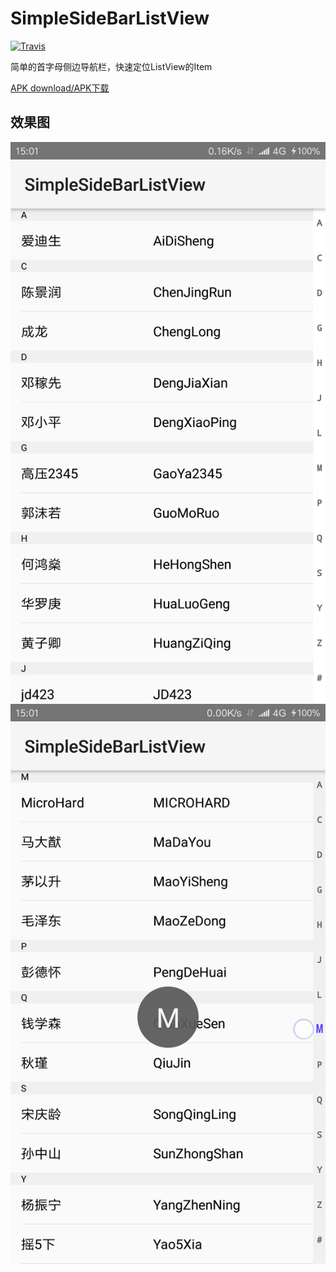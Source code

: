 # SimpleSideBarListView
  
[![Travis](https://img.shields.io/badge/license-Apache%20License%202.0-blue.svg)](LICENSE)  

简单的首字母侧边导航栏，快速定位ListView的Item  

[APK download/APK下载](https://github.com/pansong291/SimpleSideBarListView/releases)  

## 效果图

![ss0](https://github.com/pansong291/SimpleSideBarListView/raw/master/screenshots/simplesidebarlistview0.png)
![ss1](https://github.com/pansong291/SimpleSideBarListView/raw/master/screenshots/simplesidebarlistview1.png)
